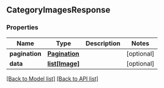 ## CategoryImagesResponse

### Properties
Name | Type | Description | Notes
------------ | ------------- | ------------- | -------------
**pagination** | [**Pagination**](#Pagination) |  | [optional] 
**data** | [**list[Image]**](#Image) |  | [optional] 

[[Back to Model list]](#documentation-for-models) [[Back to API list]](#documentation-for-api-endpoints)


